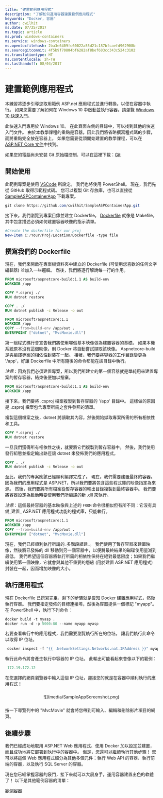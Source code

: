 ```yaml
---
title: "建置範例應用程式"
description: "了解如何運用容器建置範例應用程式"
keywords: "Docker, 容器"
author: cwilhit
ms.date: 07/25/2017
ms.topic: article
ms.prod: windows-containers
ms.service: windows-containers
ms.openlocfilehash: 2ba3e6409fc60022a55d21c187bfcaefd962908b
ms.sourcegitcommit: 4f5b9f70804bf6282af8bef603cc343c524c3102
ms.translationtype: HT
ms.contentlocale: zh-TW
ms.lasthandoff: 08/04/2017
---
```

# 建置範例應用程式

本練習將逐步引導您取用範例 ASP.net 應用程式並進行轉換，以便在容器中執行。 如果您需要了解如何在 Windows 10 中啟動並執行容器，請瀏覽 [Windows 10 快速入門](./quick-start-windows-10.md)。

此快速入門專用於 Windows 10。 在此頁面左側的目錄中，可以找到其他的快速入門文件。 由於本教學課程的重點是容器，因此我們將省略撰寫程式碼的步驟，而將重點完全放在容器上。 如果您需要從頭開始建置的教學課程，可以在 [ASP.NET Core 文件](https://docs.microsoft.com/en-us/aspnet/core/tutorials/first-mvc-app-xplat/)中找到。

如果您的電腦尚未安裝 Git 原始檔控制，可以在這裡下載：[Git](https://git-scm.com/download)

## 開始使用

此範例專案是使用 [VSCode](https://code.visualstudio.com/) 所設定。 我們也將使用 PowerShell。 現在，我們先從 GitHub 取得示範程式碼。 您可以複製 Git 存放庫，也可以直接從 [SampleASPContainerApp](https://github.com/cwilhit/SampleASPContainerApp) 下載專案。

```Powershell
git clone https://github.com/cwilhit/SampleASPContainerApp.git
```

接下來，我們瀏覽到專案目錄並建立 Dockerfile。 [Dockerfile](https://docs.docker.com/engine/reference/builder/) 就像是 Makefile，其中包含描述必須如何建置容器映像的指示清單。

```Powershell
#Create the dockerfile for our proj
New-Item C:/Your/Proj/Location/Dockerfile -type file
```

## 撰寫我們的 Dockerfile

現在，我們來開啟在專案根資料夾中建立的 Dockerfile (可使用您喜歡的任何文字編輯器) 並加入一些邏輯。 然後，我們將逐行解說每一行的作用。

```Dockerfile
FROM microsoft/aspnetcore-build:1.1 AS build-env
WORKDIR /app

COPY *.csproj ./
RUN dotnet restore

COPY . ./
RUN dotnet publish -c Release -o out

FROM microsoft/aspnetcore:1.1
WORKDIR /app
COPY --from=build-env /app/out .
ENTRYPOINT ["dotnet", "MvcMovie.dll"]
```

第一組程式碼行會宣告我們將使用哪個基本映像做為建置容器的基礎。 如果本機系統原本沒有這個映像，則 Docker 將自動嘗試擷取該映像。 Aspnetcore-build 是與編譯專案的相依性封裝在一起。 接著，我們要將容器的工作目錄變更為 '/app'，好讓 Dockerfile 中所有隨後的命令都能在該目錄中執行。

_注意_：因為我們必須建置專案，所以我們所建立的第一個容器就是單純用來建置專案的暫存容器，結束後便加以捨棄。

```Dockerfile
FROM microsoft/aspnetcore-build:1.1 AS build-env
WORKDIR /app
```

接下來，我們要將 .csproj 檔案複製到暫存容器的 '/app' 目錄中。 這樣做的原因是 .csproj 檔案包含專案所需之套件參照的清單。

複製這個檔案之後，dotnet 將讀取其內容，然後開始擷取專案所需的所有相依性和工具。

```Dockerfile
COPY *.csproj ./
RUN dotnet restore
```

一旦我們獲得所有相依性之後，就要將它們複製到暫存容器中。 然後，我們使用發行組態並指定輸出路徑讓 dotnet 來發佈我們的應用程式。

```Dockerfile
COPY . ./
RUN dotnet publish -c Release -o out
```

至此，我們的專案應該已經順利編譯完成了。 現在，我們需要建置最終的容器。 因為我們的應用程式是 ASP.NET，所以我們要將包含這些程式庫的映像指定為來源。 然後，我們要將所有檔案從暫存容器的輸出目錄複製到最終容器中。 我們要將容器設定為啟動時要使用我們所編譯的新 .dll 來執行。

_注意_：這個最終容器的基本映像與上述的 ```FROM``` 命令很相似但有所不同：它沒有具備_建置_ ASP.NET 應用程式功能的程式庫，只能執行。

```Dockerfile
FROM microsoft/aspnetcore:1.1
WORKDIR /app
COPY --from=build-env /app/out .
ENTRYPOINT ["dotnet", "MvcMovie.dll"]
```

現在，我們已經順利執行所謂的_多階段組建_。 我們使用了暫存容器來建置映像，然後將已發佈的 dll 移動到另一個容器中，以便將最終結果的磁碟使用量減到最低。 我們希望這個容器將執行所需的相依性保持在絕對最低限度；如果我們繼續使用第一個映像，它就會與其他不重要的層級 (用於建置 ASP.NET 應用程式) 封裝在一起，因而增加映像的大小。

## 執行應用程式

現在 Dockerfile 已撰寫完畢，剩下的步驟就是告知 Docker 建置應用程式，然後執行容器。 我們要指定發佈的目標連接埠，然後為容器提供一個標記 "myapp"。 在 PowerShell 中，執行下列命令：

```Powershell
docker build -t myasp .
docker run -d -p 5000:80 --name myapp myasp
```

若要查看執行中的應用程式，我們需要瀏覽執行所在的位址。 讓我們執行此命令以取得 IP 位址。

```Powershell
 docker inspect -f "{{ .NetworkSettings.Networks.nat.IPAddress }}" myapp
```

執行此命令將會產生執行中容器的 IP 位址。 此輸出可能看起來會像以下的範例：

```Powershell
 172.19.172.12
```

在您選擇的網頁瀏覽器中輸入這個 IP 位址，迎接您的就是在容器中順利執行的應用程式！

<center style="margin: 25px">![](media/SampleAppScreenshot.png)</center>

按一下導覽列中的 "MvcMovie" 就會將您帶到可輸入、編輯和刪除影片項目的網頁。

## 後續步驟

我們已經成功地取用 ASP.NET Web 應用程式、使用 Docker 加以設定並建置，而且成功地將它部署到執行中的容器中。 但是，您還可以繼續執行其他步驟！ 您可以將這個 Web 應用程式細分為其他多個元件：執行 Web API 的容器、執行前端的容器，以及執行 SQL Server 的容器。

現在您已經掌握容器的竅門，接下來就可以大展身手，運用容器建置出色的軟體了！ 以下是其他範例容器的清單：

[範例容器](../samples.md)
